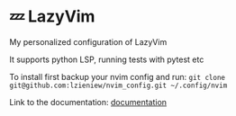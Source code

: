 # 💤 LazyVim

My personalized configuration of LazyVim

It supports python LSP, running tests with pytest etc

To install first backup your nvim config and run: 
`git clone git@github.com:lzieniew/nvim_config.git ~/.config/nvim`

Link to the documentation: [documentation](https://lazyvim.github.io/installation)
